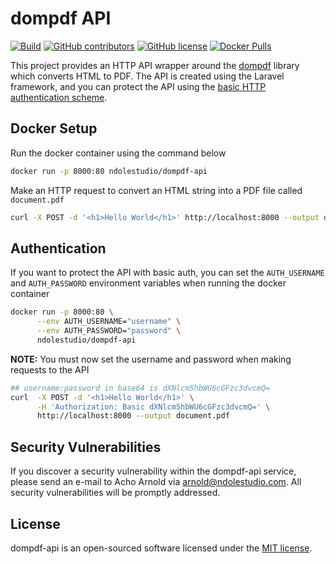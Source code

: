 dompdf API
==========

[![Build](https://github.com/NdoleStudio/dompdf-api/actions/workflows/ci.yml/badge.svg)](https://github.com/NdoleStudio/dompdf-api/actions/workflows/ci.yml)
[![GitHub contributors](https://img.shields.io/github/contributors/NdoleStudio/dompdf-api)](https://github.com/NdoleStudio/dompdf-api/graphs/contributors)
[![GitHub license](https://img.shields.io/github/license/NdoleStudio/dompdf-api?color=brightgreen)](https://github.com/NdoleStudio/dompdf-api/blob/master/LICENSE)
[![Docker Pulls](https://img.shields.io/docker/pulls/ndolestudio/dompdf-api)](https://hub.docker.com/r/ndolestudio/dompdf-api)

This project provides an HTTP API wrapper around the [dompdf](https://github.com/dompdf/dompdf) library which converts HTML to PDF. The API is created
using the Laravel framework, and you can protect the API using the [basic HTTP authentication scheme](https://datatracker.ietf.org/doc/html/rfc7617).

## Docker Setup

Run the docker container using the command below 

```bash
docker run -p 8000:80 ndolestudio/dompdf-api
```

Make an HTTP request to convert an HTML string into a PDF file called `document.pdf`

```bash
curl -X POST -d '<h1>Hello World</h1>' http://localhost:8000 --output document.pdf
```

## Authentication

If you want to protect the API with basic auth, you can set the `AUTH_USERNAME` and `AUTH_PASSWORD` environment variables when running the docker container

```bash
docker run -p 8000:80 \
      --env AUTH_USERNAME="username" \
      --env AUTH_PASSWORD="password" \
      ndolestudio/dompdf-api
```

**NOTE:** You must now set the username and password when making requests to the API

```bash
## username:password in base64 is dXNlcm5hbWU6cGFzc3dvcmQ=
curl  -X POST -d '<h1>Hello World</h1>' \
      -H 'Authorization: Basic dXNlcm5hbWU6cGFzc3dvcmQ=' \
      http://localhost:8000 --output document.pdf
```

## Security Vulnerabilities

If you discover a security vulnerability within the dompdf-api service, please send an e-mail to Acho Arnold via [arnold@ndolestudio.com](mailto:arnold@ndolestudio.com). All security vulnerabilities will be promptly addressed.

## License

dompdf-api is an open-sourced software licensed under the [MIT license](https://opensource.org/licenses/MIT).
